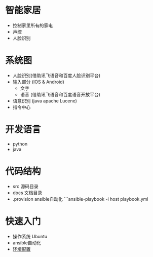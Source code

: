 智能家居
======================
* 控制家里所有的家电
* 声控
* 人脸识别

系统图
======================
* 人脸识别(借助讯飞语音和百度人脸识别平台)
* 输入部分 (IOS & Android)
  * 文字
  * 语音 (借助讯飞语音和百度语音开放平台)
* 语意识别 (java apache Lucene)
* 指令中心


开发语言
======================
* python
* java

代码结构
======================
* src  源码目录
* docs 文档目录
* .provision ansible自动化 ```ansible-playbook -i host playbook.yml

快速入门
=====================
* 操作系统 Ubuntu
* ansible自动化
* [环境配置](docs/install.md)
